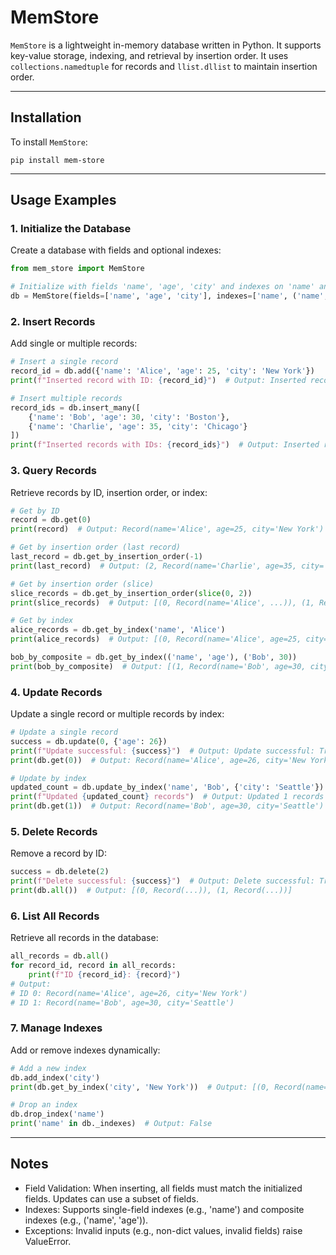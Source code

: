# MemStore

`MemStore` is a lightweight in-memory database written in Python. It supports key-value storage, indexing, and retrieval
by insertion order. It uses `collections.namedtuple` for records and `llist.dllist` to maintain insertion order.

---

## Installation

To install `MemStore`:

```shell
pip install mem-store
```

---

## Usage Examples

### 1. Initialize the Database

Create a database with fields and optional indexes:

```python
from mem_store import MemStore

# Initialize with fields 'name', 'age', 'city' and indexes on 'name' and ('name', 'age')
db = MemStore(fields=['name', 'age', 'city'], indexes=['name', ('name', 'age')])
```

### 2. Insert Records

Add single or multiple records:

```python
# Insert a single record
record_id = db.add({'name': 'Alice', 'age': 25, 'city': 'New York'})
print(f"Inserted record with ID: {record_id}")  # Output: Inserted record with ID: 0

# Insert multiple records
record_ids = db.insert_many([
    {'name': 'Bob', 'age': 30, 'city': 'Boston'},
    {'name': 'Charlie', 'age': 35, 'city': 'Chicago'}
])
print(f"Inserted records with IDs: {record_ids}")  # Output: Inserted records with IDs: [1, 2]
```

### 3. Query Records

Retrieve records by ID, insertion order, or index:

```python
# Get by ID
record = db.get(0)
print(record)  # Output: Record(name='Alice', age=25, city='New York')

# Get by insertion order (last record)
last_record = db.get_by_insertion_order(-1)
print(last_record)  # Output: (2, Record(name='Charlie', age=35, city='Chicago'))

# Get by insertion order (slice)
slice_records = db.get_by_insertion_order(slice(0, 2))
print(slice_records)  # Output: [(0, Record(name='Alice', ...)), (1, Record(name='Bob', ...))]

# Get by index
alice_records = db.get_by_index('name', 'Alice')
print(alice_records)  # Output: [(0, Record(name='Alice', age=25, city='New York'))]

bob_by_composite = db.get_by_index(('name', 'age'), ('Bob', 30))
print(bob_by_composite)  # Output: [(1, Record(name='Bob', age=30, city='Boston'))]
```

### 4. Update Records

Update a single record or multiple records by index:

```python
# Update a single record
success = db.update(0, {'age': 26})
print(f"Update successful: {success}")  # Output: Update successful: True
print(db.get(0))  # Output: Record(name='Alice', age=26, city='New York')

# Update by index
updated_count = db.update_by_index('name', 'Bob', {'city': 'Seattle'})
print(f"Updated {updated_count} records")  # Output: Updated 1 records
print(db.get(1))  # Output: Record(name='Bob', age=30, city='Seattle')
```

### 5. Delete Records

Remove a record by ID:

```python
success = db.delete(2)
print(f"Delete successful: {success}")  # Output: Delete successful: True
print(db.all())  # Output: [(0, Record(...)), (1, Record(...))]
```

### 6. List All Records

Retrieve all records in the database:

```python
all_records = db.all()
for record_id, record in all_records:
    print(f"ID {record_id}: {record}")
# Output:
# ID 0: Record(name='Alice', age=26, city='New York')
# ID 1: Record(name='Bob', age=30, city='Seattle')
```

### 7. Manage Indexes

Add or remove indexes dynamically:

```python
# Add a new index
db.add_index('city')
print(db.get_by_index('city', 'New York'))  # Output: [(0, Record(name='Alice', ...))]

# Drop an index
db.drop_index('name')
print('name' in db._indexes)  # Output: False
```

---

## Notes

- Field Validation: When inserting, all fields must match the initialized fields. Updates can use a subset of fields.
- Indexes: Supports single-field indexes (e.g., 'name') and composite indexes (e.g., ('name', 'age')).
- Exceptions: Invalid inputs (e.g., non-dict values, invalid fields) raise ValueError.